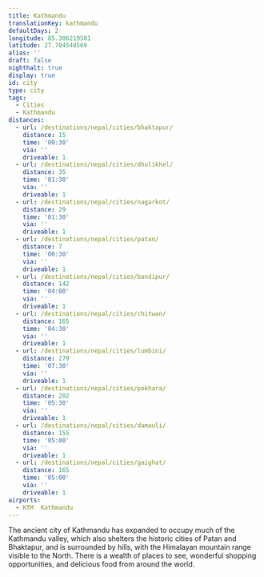 ```yaml
---
title: Kathmandu
translationKey: kathmandu
defaultDays: 2
longitude: 85.306219581
latitude: 27.704548569
alias: ''
draft: false
nighthalt: true
display: true
id: city
type: city
tags:
  - Cities
  - Kathmandu
distances:
  - url: /destinations/nepal/cities/bhaktapur/
    distance: 15
    time: '00:30'
    via: ''
    driveable: 1
  - url: /destinations/nepal/cities/dhulikhel/
    distance: 35
    time: '01:30'
    via: ''
    driveable: 1
  - url: /destinations/nepal/cities/nagarkot/
    distance: 29
    time: '01:30'
    via: ''
    driveable: 1
  - url: /destinations/nepal/cities/patan/
    distance: 7
    time: '00:30'
    via: ''
    driveable: 1
  - url: /destinations/nepal/cities/bandipur/
    distance: 142
    time: '04:00'
    via: ''
    driveable: 1
  - url: /destinations/nepal/cities/chitwan/
    distance: 165
    time: '04:30'
    via: ''
    driveable: 1
  - url: /destinations/nepal/cities/lumbini/
    distance: 279
    time: '07:30'
    via: ''
    driveable: 1
  - url: /destinations/nepal/cities/pokhara/
    distance: 202
    time: '05:30'
    via: ''
    driveable: 1
  - url: /destinations/nepal/cities/damauli/
    distance: 155
    time: '05:00'
    via: ''
    driveable: 1
  - url: /destinations/nepal/cities/gaighat/
    distance: 165
    time: '05:00'
    via: ''
    driveable: 1
airports:
  - KTM  Kathmandu
---
```








































































The ancient city of Kathmandu has expanded to occupy much of the Kathmandu valley, which also shelters the historic cities of Patan and Bhaktapur, and is surrounded by hills, with the Himalayan mountain range visible to the North. There is a wealth of places to see, wonderful shopping opportunities, and delicious food from around the world.